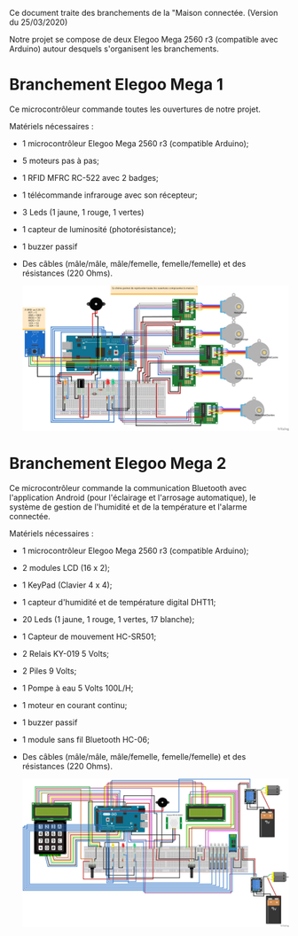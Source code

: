 Ce document traite des branchements de la "Maison connectée. (Version du 25/03/2020)

Notre projet se compose de deux Elegoo Mega 2560 r3 (compatible avec Arduino) autour desquels s'organisent les branchements. 

# Branchement Elegoo Mega 1
  
Ce microcontrôleur commande toutes les ouvertures de notre projet.
  
Matériels nécessaires : 
  
- 1 microcontrôleur Elegoo Mega 2560 r3 (compatible Arduino);
- 5 moteurs pas à pas;
- 1 RFID MFRC RC-522 avec 2 badges;
- 1 télécommande infrarouge avec son récepteur;
- 3 Leds (1 jaune, 1 rouge, 1 vertes)
- 1 capteur de luminosité (photorésistance);
- 1 buzzer passif
- Des câbles (mâle/mâle, mâle/femelle, femelle/femelle) et des résistances (220 Ohms).  

  <img src="./img/branchementOuvertures.png" alt=""/>
  
# Branchement Elegoo Mega 2

Ce microcontrôleur commande la communication Bluetooth avec l'application Android (pour l'éclairage et l'arrosage automatique), le système de gestion de l'humidité et de la température et l'alarme connectée.
  
Matériels nécessaires : 
  
- 1 microcontrôleur Elegoo Mega 2560 r3 (compatible Arduino);
- 2 modules LCD (16 x 2);
- 1 KeyPad (Clavier 4 x 4);
- 1 capteur d'humidité et de température digital DHT11;
- 20 Leds (1 jaune, 1 rouge, 1 vertes, 17 blanche);
- 1 Capteur de mouvement HC-SR501;
- 2 Relais KY-019 5 Volts;
- 2 Piles 9 Volts;
- 1 Pompe à eau 5 Volts 100L/H;
- 1 moteur en courant continu;
- 1 buzzer passif
- 1 module sans fil Bluetooth HC-06;
- Des câbles (mâle/mâle, mâle/femelle, femelle/femelle) et des résistances (220 Ohms).  

  <img src="./img/branchementAppTempHumAlar.png" alt=""/>
